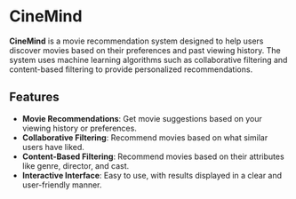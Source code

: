 # CineMind

**CineMind** is a movie recommendation system designed to help users discover movies based on their preferences and past viewing history. The system uses machine learning algorithms such as collaborative filtering and content-based filtering to provide personalized recommendations.

## Features

- **Movie Recommendations**: Get movie suggestions based on your viewing history or preferences.
- **Collaborative Filtering**: Recommend movies based on what similar users have liked.
- **Content-Based Filtering**: Recommend movies based on their attributes like genre, director, and cast.
- **Interactive Interface**: Easy to use, with results displayed in a clear and user-friendly manner.



